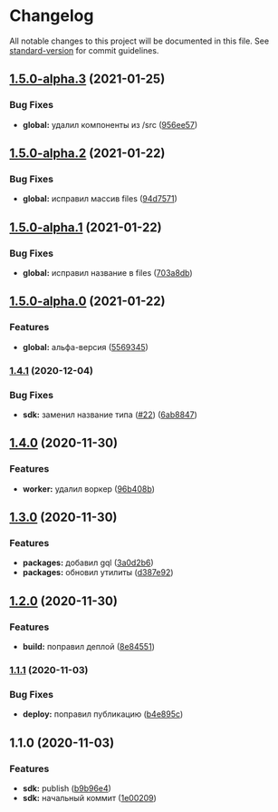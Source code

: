 # Changelog

All notable changes to this project will be documented in this file. See [standard-version](https://github.com/conventional-changelog/standard-version) for commit guidelines.

## [1.5.0-alpha.3](https://github.com/gpn-prototypes/vega-sdk/compare/v1.5.0-alpha.2...v1.5.0-alpha.3) (2021-01-25)


### Bug Fixes

* **global:** удалил компоненты из /src ([956ee57](https://github.com/gpn-prototypes/vega-sdk/commit/956ee57ea6d6528ea80918abeb74e606fb103414))

## [1.5.0-alpha.2](https://github.com/gpn-prototypes/vega-sdk/compare/v1.5.0-alpha.1...v1.5.0-alpha.2) (2021-01-22)


### Bug Fixes

* **global:** исправил массив files ([94d7571](https://github.com/gpn-prototypes/vega-sdk/commit/94d7571419651b848821f001ef74c7e4582fe735))

## [1.5.0-alpha.1](https://github.com/gpn-prototypes/vega-sdk/compare/v1.5.0-alpha.0...v1.5.0-alpha.1) (2021-01-22)


### Bug Fixes

* **global:** исправил название в files ([703a8db](https://github.com/gpn-prototypes/vega-sdk/commit/703a8db8849d76c326f0f3c72c6f151a4fc8f3c1))

## [1.5.0-alpha.0](https://github.com/gpn-prototypes/vega-sdk/compare/v1.4.1...v1.5.0-alpha.0) (2021-01-22)


### Features

* **global:** альфа-версия ([5569345](https://github.com/gpn-prototypes/vega-sdk/commit/5569345e9e448203d3d112ec647ef847b4b5f649))

### [1.4.1](https://github.com/gpn-prototypes/vega-sdk/compare/v1.4.0...v1.4.1) (2020-12-04)


### Bug Fixes

* **sdk:** заменил название типа ([#22](https://github.com/gpn-prototypes/vega-sdk/issues/22)) ([6ab8847](https://github.com/gpn-prototypes/vega-sdk/commit/6ab88470c6fdec52839b0352ece68bc7aa2d8e62))

## [1.4.0](https://github.com/gpn-prototypes/vega-sdk/compare/v1.3.0...v1.4.0) (2020-11-30)


### Features

* **worker:** удалил воркер ([96b408b](https://github.com/gpn-prototypes/vega-sdk/commit/96b408b7247b860ba83c887df1368a7222265088))

## [1.3.0](https://github.com/gpn-prototypes/vega-sdk/compare/v1.2.0...v1.3.0) (2020-11-30)


### Features

* **packages:** добавил gql ([3a0d2b6](https://github.com/gpn-prototypes/vega-sdk/commit/3a0d2b6dae1cabf149c6ff8fd6b8bcf0377423c5))
* **packages:** обновил утилиты ([d387e92](https://github.com/gpn-prototypes/vega-sdk/commit/d387e9207ed25c09e00a7083269e8c1ee97aa94a))

## [1.2.0](https://github.com/gpn-prototypes/vega-sdk/compare/v1.1.1...v1.2.0) (2020-11-30)


### Features

* **build:** поправил деплой ([8e84551](https://github.com/gpn-prototypes/vega-sdk/commit/8e845516014e585ef78383021a77d611b42397a0))

### [1.1.1](https://github.com/gpn-prototypes/vega-sdk/compare/v1.1.0...v1.1.1) (2020-11-03)


### Bug Fixes

* **deploy:** поправил публикацию ([b4e895c](https://github.com/gpn-prototypes/vega-sdk/commit/b4e895c75ec534702e4d6032b02c5ae40068a974))

## 1.1.0 (2020-11-03)


### Features

* **sdk:** publish ([b9b96e4](https://github.com/gpn-prototypes/vega-sdk/commit/b9b96e493124a29d7794b8f7b0a947835de444d8))
* **sdk:** начальный коммит ([1e00209](https://github.com/gpn-prototypes/vega-sdk/commit/1e00209d341ed075ae270621842bc8afc7947072))
